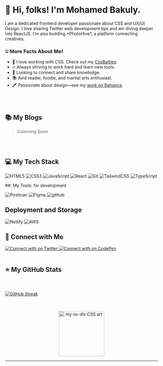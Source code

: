 # 👋 Hi, folks! I'm Mohamed Bakuly.

<p>I am a dedicated frontend developer passionate about CSS and UX/UI Design. I love sharing Twitter web development tips and am diving deeper into ReactJS. I'm also building *PhotoHive*, a platform connecting creatives.</p>

### 💡 More Facts About Me!

- 💜 I love working with CSS. Check out my [CssBattles](https://cssbattle.dev/player/mohamedbakuly).
- 🔥 Always striving to work hard and learn new tools.
- 🤝 Looking to connect and share knowledge.
- 📚 Avid reader, foodie, and martial arts enthusiast.
- 🖍️ Passionate about design—see my [work on Behance](https://www.behance.net/bakulybakulain).


<br/>
<br/>

## :books: My Blogs

> Comming Soon

<br/>
<br/>

## :computer: My Tech Stack

![HTML5](https://img.shields.io/badge/HTML5-E34F26?style=for-the-badge&logo=HTML5&logoColor=white)
![CSS3](https://img.shields.io/badge/CSS3-1572B6?style=for-the-badge&logo=CSS3&logoColor=white)
![JavaScript](https://img.shields.io/badge/JavaScript-F7DF1E?style=for-the-badge&logo=JavaScript&logoColor=white)
![React](https://img.shields.io/badge/React-61DAFB?style=for-the-badge&logo=React&logoColor=white)
![Git](https://img.shields.io/badge/Git-F05032?style=for-the-badge&logo=Git&logoColor=white)
![TailwindCSS](https://img.shields.io/badge/Tailwind%20CSS-3490dc?style=for-the-badge&logo=TailwindCSS&logoColor=white)
![TypeScript](https://img.shields.io/badge/TypeScript-007ACC?style=for-the-badge&logo=TypeScript&logoColor=white)

##: My Tools: for development

![Postman](https://img.shields.io/badge/Postman-FF6C37?style=for-the-badge&logo=postman&logoColor=white)
![Figma](https://img.shields.io/badge/figma-%23F24E1E.svg?style=for-the-badge&logo=figma&logoColor=white)
![github](https://img.shields.io/badge/GitHub-000000?style=for-the-badge&logo=GitHub&logoColor=white)

## Deployment and Storage
![Netlify](https://img.shields.io/badge/netlify-%23000000.svg?style=for-the-badge&logo=netlify&logoColor=#00C7B7)
![AWS](https://img.shields.io/badge/AWS-%23FF9900.svg?style=for-the-badge&logo=amazon-aws&logoColor=white)




## :pushpin: Connect with Me

<a href="https://twitter.com/mohamedbakuly">
  <img src="https://img.shields.io/badge/Twitter-1DA1F2?style=for-the-badge&logo=Twitter&logoColor=white" alt="Connect with on Twitter"/>
</a>


<a href="https://cssbattle.dev/player/mohamedbakuly">
  <img src="https://img.shields.io/badge/CodePen-000000?style=for-the-badge&logo=CodePen&logoColor=white" alt="Connect with on CodePen"/>
</a>


<br/>
<br/>

## :star: My GitHub Stats

<br/> <br/>
[![GitHub Streak](https://streak-stats.demolab.com/?user=MOHAMEDBAKULY)](https://git.io/streak-stats)

<br/>
<br/>


<div align="center">
<img src="https://github.com/MOHAMEDBAKULY/MOHAMEDBAKULY/assets/119895383/a6403827-9395-4e46-af88-c3474713fbe8" alt="my no-div CSS art" style="height:150px;"/>
</div>

<hr/>
